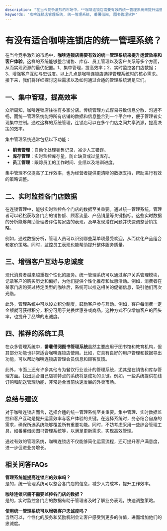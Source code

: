 ```yaml
---
description: "在当今竞争激烈的市场中，**咖啡连锁店需要有效的统一管理系统来提升运营效率和客户体验**。这样的系统能够整合销售、库存、员工管理以及客户关系等多个方面，从而实现资源的最优配置。1、集中管理，提高效率；2、实时监控各门店数据；3、增强客户互动与忠诚度。以上几点是咖啡连锁店选择管理系统时的核心需求。接下来，我们将详细探讨这些需求以及如何通过合适的管理系统满足它们。"
keywords: "咖啡连锁店管理系统, 统一管理系统, 番薯借阅, 图书管理软件"
---
```

# 有没有适合咖啡连锁店的统一管理系统？

在当今竞争激烈的市场中，**咖啡连锁店需要有效的统一管理系统来提升运营效率和客户体验**。这样的系统能够整合销售、库存、员工管理以及客户关系等多个方面，从而实现资源的最优配置。1、集中管理，提高效率；2、实时监控各门店数据；3、增强客户互动与忠诚度。以上几点是咖啡连锁店选择管理系统时的核心需求。接下来，我们将详细探讨这些需求以及如何通过合适的管理系统满足它们。

## **一、集中管理，提高效率**

众所周知，咖啡连锁店往往有多家分店。传统管理方式容易导致信息分散、沟通不畅，而统一管理系统能将所有店铺的数据和信息整合到一个平台中，便于管理者实现集中控制。通过这样的系统管理，连锁店可以在多个门店之间共享资源，提高决策的效率。

集中管理系统通常包括以下功能：

- **销售管理**：自动化处理销售记录，减少人工错误。
- **库存管理**：实时监控库存量，防止缺货或过量库存。
- **员工管理**：跟踪员工的工作时间、业绩以及培训进度。

集中管理不仅提高了工作效率，也为经营者提供更清晰的数据支持，帮助进行有效的策略调整。

## **二、实时监控各门店数据**

在连锁管理中，能够实时监控各个门店的数据至关重要。通过统一管理系统，管理者可以轻松获取各门店的销售额、顾客流量、产品销量等关键指标。这些实时数据的分析能够帮助管理者评估每家店的表现，及早发现潜在问题并快速调整营销策略。

例如，通过数据分析，管理人员可以识别哪些菜单项最受欢迎，从而优化产品组合和定价策略。同时，监控员工表现也能帮助提升整体服务质量。

## **三、增强客户互动与忠诚度**

现代消费者越来越重视个性化的服务。统一管理系统可以通过客户关系管理模块，记录客户的购买历史和偏好，为他们提供个性化推荐和优惠活动。例如，消费者在某家门店购买过特定类型的咖啡后，系统可以推送相关的促销信息，吸引他们再次光临。

此外，管理系统中可以设立积分制度，鼓励客户参与互动。例如，客户每消费一定金额就可获得积分，积分可用于兑换优惠券或商品。这种方式不仅增加客户的回头率，也提升了品牌的忠诚度。

## **四、推荐的系统工具**

在众多管理系统中，**番薯借阅图书管理系统**虽然主要应用于图书馆和教育机构，但其部分功能也非常适合咖啡连锁店使用。比如，它具有良好的用户管理和数据导出功能，可以帮助咖啡连锁店管理会员信息和顾客反馈。

此外，市面上还有许多其他专为餐饮行业设计的管理系统，尤其是在销售和库存管理方面。找出适合自己店铺特点的系统将是成功的关键。例如，一些系统提供在线订购和配送管理功能，非常适合当前快速发展的外卖市场。

## **总结与建议**

对于咖啡连锁店而言，选择合适的统一管理系统至关重要。集中管理、实时数据监控和客户互动是提升运营效率与客户体验的关键。在选择系统时，务必结合自身的需求，确保所选系统能够覆盖所有重要功能。同时，不妨考虑采用一些综合管理工具，如番薯借阅图书管理系统等，以满足更新需求，实现高效管理。

通过有效的管理系统，咖啡连锁店不仅能够简化运营流程，还可提升客户满意度，进一步促进业务增长。

## 相关问答FAQs

**管理系统能提高连锁店的效率吗？**  
是的，统一管理系统可以整合各门店的信息，减少人力成本，提升工作效率。

**咖啡连锁店需不需要监控各门店的数据？**  
是的，实时监控各门店的数据有助于管理者及时了解业务表现，快速调整策略。

**使用统一管理系统可以增强客户忠诚度吗？**  
当然可以，个性化的服务和奖励机制会让客户感受到更多的价值，进而增加他们的忠诚度。
